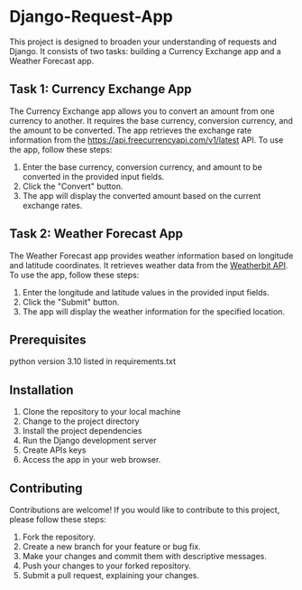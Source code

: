
# Django-Request-App

This project is designed to broaden your understanding of requests and Django. It consists of two tasks: building a Currency Exchange app and a Weather Forecast app.

## Task 1: Currency Exchange App

The Currency Exchange app allows you to convert an amount from one currency to another. It requires the base currency, conversion currency, and the amount to be converted. The app retrieves the exchange rate information from the https://api.freecurrencyapi.com/v1/latest API. To use the app, follow these steps:

1. Enter the base currency, conversion currency, and amount to be converted in the provided input fields.
2. Click the "Convert" button.
3. The app will display the converted amount based on the current exchange rates.

## Task 2: Weather Forecast App

The Weather Forecast app provides weather information based on longitude and latitude coordinates. It retrieves weather data from the [Weatherbit API](https://www.weatherbit.io/). To use the app, follow these steps:

1. Enter the longitude and latitude values in the provided input fields.
2. Click the "Submit" button.
3. The app will display the weather information for the specified location.

## Prerequisites
python version 3.10
listed in requirements.txt

## Installation

1. Clone the repository to your local machine
2. Change to the project directory
3. Install the project dependencies
4. Run the Django development server
5. Create APIs keys
6. Access the app in your web browser.

## Contributing

Contributions are welcome! If you would like to contribute to this project, please follow these steps:

1. Fork the repository.
2. Create a new branch for your feature or bug fix.
3. Make your changes and commit them with descriptive messages.
4. Push your changes to your forked repository.
5. Submit a pull request, explaining your changes.

